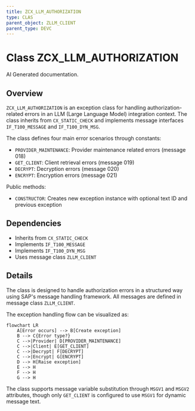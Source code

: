 ```yaml
---
title: ZCX_LLM_AUTHORIZATION
type: CLAS
parent_object: ZLLM_CLIENT
parent_type: DEVC
---
```


# Class ZCX_LLM_AUTHORIZATION

AI Generated documentation.

## Overview

`ZCX_LLM_AUTHORIZATION` is an exception class for handling authorization-related errors in an LLM (Large Language Model) integration context. The class inherits from `CX_STATIC_CHECK` and implements message interfaces `IF_T100_MESSAGE` and `IF_T100_DYN_MSG`.

The class defines four main error scenarios through constants:

- `PROVIDER_MAINTENANCE`: Provider maintenance related errors (message 018)
- `GET_CLIENT`: Client retrieval errors (message 019)
- `DECRYPT`: Decryption errors (message 020)
- `ENCRYPT`: Encryption errors (message 021)

Public methods:

- `CONSTRUCTOR`: Creates new exception instance with optional text ID and previous exception

## Dependencies

- Inherits from `CX_STATIC_CHECK`
- Implements `IF_T100_MESSAGE`
- Implements `IF_T100_DYN_MSG`
- Uses message class `ZLLM_CLIENT`

## Details

The class is designed to handle authorization errors in a structured way using SAP's message handling framework. All messages are defined in message class `ZLLM_CLIENT`.

The exception handling flow can be visualized as:

```mermaid
flowchart LR
    A[Error occurs] --> B[Create exception]
    B --> C{Error type?}
    C -->|Provider| D[PROVIDER_MAINTENANCE]
    C -->|Client| E[GET_CLIENT]
    C -->|Decrypt| F[DECRYPT]
    C -->|Encrypt| G[ENCRYPT]
    D --> H[Raise exception]
    E --> H
    F --> H
    G --> H
```

The class supports message variable substitution through `MSGV1` and `MSGV2` attributes, though only `GET_CLIENT` is configured to use `MSGV1` for dynamic message text.

